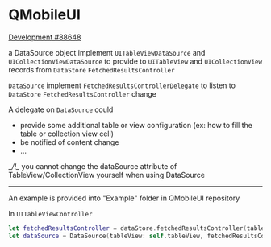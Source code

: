 # QMobileUI

[Development #88648](https://project.wakanda.org/issues/88648)

a DataSource object implement `UITableViewDataSource` and `UICollectionViewDataSource` to provide to `UITableView` and `UICollectionView` records from `DataStore` `FetchedResultsController`

`DataSource` implement `FetchedResultsControllerDelegate` to listen to `DataStore` `FetchedResultsController` change

A delegate on `DataSource` could
- provide some additional table or view configuration (ex: how to fill the table or collection view cell)
- be notified of content change
- ...


 __/!\__ you cannot change the dataSource attribute of TableView/CollectionView yourself when using DataSource

---

An example is provided into "Example" folder in QMobileUI repository

In `UITableViewController`
```swift
let fetchedResultsController = dataStore.fetchedResultsController(tableName: "tableName")
let dataSource = DataSource(tableView: self.tableView, fetchedResultsController: fetchedResultsController)
```
